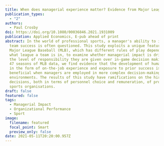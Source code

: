 ```yaml
---
title: When does managerial experience matter? Evidence from Major League Baseball
publication_types:
  - "2"
authors:
  - Paul Crosby
doi: https://doi.org/10.1080/00036846.2021.1931009
publication: Applied Economics, E-pub ahead of print
abstract: In the world of professional sports, a manager's ability to influence
  team success is often questioned. This study exploits a unique feature of
  Major League Baseball (MLB), which has different rules of play depending on
  what league a team is in, to examine whether managerial impact is driven by
  the level of responsibility they are given over in-game decision making. Using
  47 seasons of MLB data, we find evidence that the development of human capital
  in the form of on-the-job experience and exposure to prior success is only
  beneficial when managers are employed in more complex decision-making
  environments. The results of this study have ramifications on the hiring
  decisions, both in terms of personnel choice and remuneration, of professional
  sports organisations.
draft: false
featured: false
tags:
  - Managerial Impact
  - Organizational Performance
  - Sport
image:
  filename: featured
  focal_point: Smart
  preview_only: false
date: 2021-05-11T20:20:00.957Z
---
```

